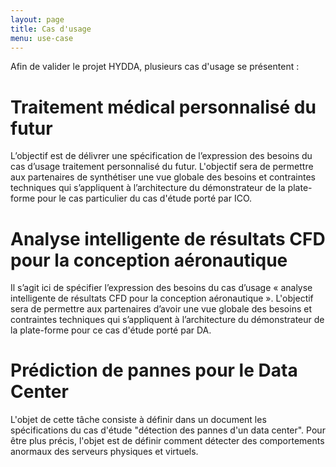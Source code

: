 ```yaml
---
layout: page
title: Cas d'usage
menu: use-case
---
```


Afin de valider le projet HYDDA, plusieurs cas d'usage se présentent :

# Traitement médical personnalisé du futur
L’objectif est de délivrer une spécification de l’expression des besoins du
cas d’usage traitement personnalisé du futur. L'objectif sera de permettre
aux partenaires de synthétiser une vue globale des besoins et contraintes
techniques qui s’appliquent à l’architecture du démonstrateur de la plate-
forme pour le cas particulier du cas d'étude porté par ICO.

# Analyse intelligente de résultats CFD pour la conception aéronautique
Il s’agit ici de spécifier l’expression des besoins du cas d’usage « analyse
intelligente de résultats CFD pour la conception aéronautique ».
L'objectif sera de permettre aux partenaires d’avoir une vue globale des
besoins et contraintes techniques qui s’appliquent à l’architecture du
démonstrateur de la plate-forme pour ce cas d'étude porté par DA.

# Prédiction de pannes pour le Data Center
L'objet de cette tâche consiste à définir dans un document les
spécifications du cas d'étude "détection des pannes d'un data center".
Pour être plus précis, l'objet est de définir comment détecter des
comportements anormaux des serveurs physiques et virtuels.



